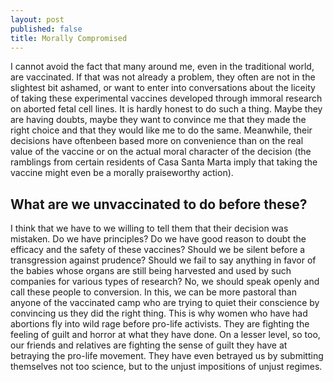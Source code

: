 ```yaml
---
layout: post
published: false
title: Morally Compromised
---
```

I cannot avoid the fact that many around me, even in the traditional world, are vaccinated. If that was not already a problem, they often are not in the slightest bit ashamed, or want to enter into conversations about the liceity of taking these experimental vaccines developed through immoral research on aborted fetal cell lines. It is hardly honest to do such a thing. Maybe they are having doubts, maybe they want to convince me that they made the right choice and that they would like me to do the same. Meanwhile, their decisions have oftenbeen based more on convenience than on the real value of the vaccine or on the actual moral character of the decision (the ramblings from certain residents of Casa Santa Marta imply that taking the vaccine might even be a morally praiseworthy action).

## What are we unvaccinated to do before these?
I think that we have to we willing to tell them that their decision was mistaken. Do we have principles? Do we have good reason to doubt the efficacy and the safety of these vaccines? Should we be silent before a transgression against prudence? Should we fail to say anything in favor of the babies whose organs are still being harvested and used by such companies for various types of research? No, we should speak openly and call these people to conversion. In this, we can be more pastoral than anyone of the vaccinated camp who are trying to quiet their conscience by convincing us they did the right thing. This is why women who have had abortions fly into wild rage before pro-life activists. They are fighting the feeling of guilt and horror at what they have done. On a lesser level, so too, our friends and relatives are fighting the sense of guilt they have at betraying the pro-life movement. They have even betrayed us by submitting themselves not too science, but to the unjust impositions of unjust regimes.
